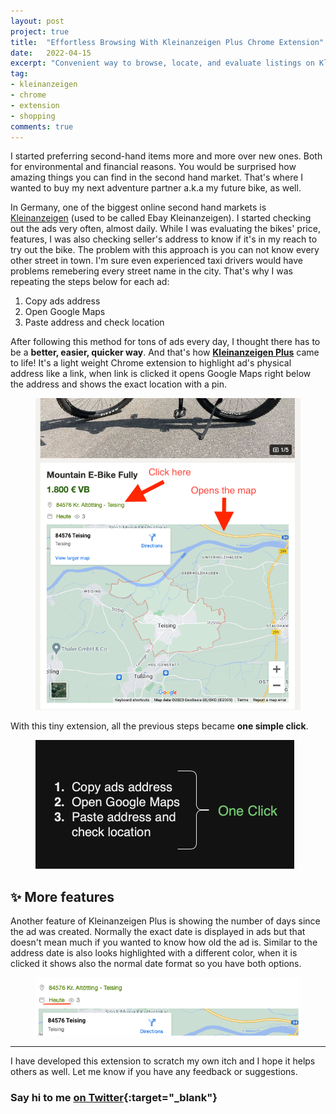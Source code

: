 ```yaml
---
layout: post
project: true
title:  "Effortless Browsing With Kleinanzeigen Plus Chrome Extension"
date:   2022-04-15
excerpt: "Convenient way to browse, locate, and evaluate listings on Kleinanzeigen."
tag:
- kleinanzeigen
- chrome
- extension
- shopping
comments: true
---
```

I started preferring second-hand items more and more over new ones. Both for environmental and financial reasons. You would be surprised how amazing things you can find in the second hand market. That's where I wanted to buy my next adventure partner a.k.a my future bike, as well. 

In Germany, one of the biggest online second hand markets is [Kleinanzeigen](https://www.kleinanzeigen.de/) (used to be called Ebay Kleinanzeigen). I started checking out the ads very often, almost daily. While I was evaluating the bikes' price, features, I was also checking seller's address to know if it's in my reach to try out the bike. The problem with this approach is you can not know every other street in town. I'm sure even experienced taxi drivers would have problems remebering every street name in the city. That's why I was repeating the steps below for each ad:

1. Copy ads address
2. Open Google Maps
3. Paste address and check location

After following this method for tons of ads every day, I thought there has to be a **better, easier, quicker way**. And that's how [**Kleinanzeigen Plus**](https://chrome.google.com/webstore/detail/kleinanzeigen-plus/cgailbbhhcmdglfanagajfjffdmbcfoi?hl=en-GB) came to life! It's a light weight Chrome extension to highlight ad's physical address like a link, when link is clicked it opens Google Maps right below the address and shows the exact location with a pin.

<figure>
	<img src="../assets/img/ss-kleinanzeigen-plus.png">
	<figcaption></figcaption>
</figure>

With this tiny extension, all the previous steps became **one simple click**.

<figure>
	<img src="../assets/img/one-click.png">
	<figcaption></figcaption>
</figure>

## ✨ More features
Another feature of Kleinanzeigen Plus is showing the number of days since the ad was created. Normally the exact date is displayed in ads but that doesn't mean much if you wanted to know how old the ad is. Similar to the address date is also looks highlighted with a different color, when it is clicked it shows also the normal date format so you have both options.

<figure>
	<img src="../assets/img/ss-kleinanzeigen-plus-date.png">
	<figcaption></figcaption>
</figure>

---


I have developed this extension to scratch my own itch and I hope it helps others as well. Let me know if you have any feedback or suggestions.

### Say hi to me [on Twitter](https://twitter.com/ugurtekbas){:target="_blank"}
